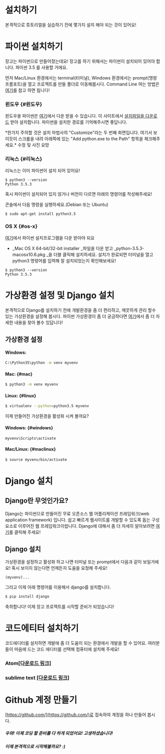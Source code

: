 # 설치하기

본격적으로 튜토리얼을 실습하기 전에 몇가지 설치 해야 되는 것이 있어요!

# 파이썬 설치하기

장고는 파이썬으로 만들어졌는데요! 장고를 하기 위해서는 파이썬이 설치되어 있어야 합니다. 파이썬 3.5 를 사용할 거에요.

먼저 Mac/Linux 환경에서는 terminal\(터미널\), Windows 환경에서는 prompt\(명령 프롬포트\)을 열고 프로젝트를 만들 폴더로 이동해봅시다. Command Line 여는 방법은 [여기](https://tutorial.djangogirls.org/ko/intro_to_command_line/#커맨드-라인-열기)를 참고 하면 됩니다!

### 윈도우 {#윈도우}

윈도우용 파이썬은 [여기](https://www.python.org/downloads/release/python-353/)에서 다운 받을 수 있습니다.  이 사이트에서 [설치파일을 다운로드](https://www.python.org/ftp/python/3.5.3/python-3.5.3.exe) 받아 설치합니다. 파이썬을 설치한 경로를 기억해주시면 좋답니다.

\*한가지 주의할 것은 설치 마법사의 "Customize"라는 두 번째 화면입니다. 여기서 보이듯이 스크롤을 내려 아래쪽에 있는 "Add python.exe to the Path" 항목을 체크해주세요.\*  수정 및 사진 요망

### 리눅스 {#리눅스}

리눅스는 이미 파이썬이 설치 되어 있어요!

```
$ python3 --version
Python 3.5.3
```

혹시 파이썬이 설치되어 있지 않거나 버전이 다르면 아래의 명령어를 작성해주세요!

콘솔에서 다음 명령을 실행하세요.\(Debian 또는 Ubuntu\)

```
$ sudo apt-get install python3.5
```

### OS X {#os-x}

[여기](https://www.python.org/downloads/release/python-353/)에서 파이썬 설치프로그램을 다운 받아야 되요

* _Mac OS X 64-bit/32-bit installer _파일을 다운 받고  _python-3.5.3-macosx10.6.pkg _을 더블 클릭해 설치하세요. 설치가 완료되면 터미널을 열고 python3 명령어를 입력해 잘 설치되었는지 확인해보세요!

```
$ python3 --version
Python 3.5.3
```

# 가상환경 설정 및 Django 설치

본격적으로 Django를 설치하기 전에 개발환경을 좀 더 편리하고, 깨끗하게 관리 할수 있는 가상환경을 설정해 봅시다. 파이썬 가상환경이 좀 더 궁금하다면 [여기](https://tutorial.djangogirls.org/ko/installation/#가상-환경)에서 좀 더 자세한 내용을 찾아 볼수 있답니다!

## 가상환경 설정

#### Windows:

```bash
C:\Python35\python -m venv myvenv
```

#### Mac: {#mac}

```bash
$ python3 -m venv myvenv
```

#### Linux: {#linux}

```bash
$ virtualenv --python=python3.5 myvenv
```

이제 만들어진 가상환경을 활성화 시켜 볼까요?

#### Windows: {#windows}

```
myvenv\Scripts\activate
```

#### Mac/Linux: {#maclinux}

```bash
$ source myvenv/bin/activate
```

# Django 설치

## Django란 무엇인가요?

Django는 파이썬으로 만들어진 무료 오픈소스 웹 어플리케이션 프레임워크\(web application framework\) 입니다. 쉽고 빠르게 웹사이트를 개발할 수 있도록 돕는 구성요소로 이루어진 웹 프레임워크이랍니다. Django에 대해서 좀 더 자세히 알아보려면 [여기](https://tutorial.djangogirls.org/ko/django/)를 클릭해 주세요!

## Django 설치

가상환경을 설정하고 활성화 하고 나면 터미널 또는 prompt에서 다음과 같이 보일거에요! 혹시 보이지 않는다면 언제든지 도움을 요청해 주세요!

```
(myvenv)...
```

그리고 이제 아래 명령어를 이용해서 django를 설치합니다.

```bash
$ pip install django
```

축하합니다! 이제 장고 프로젝트를 시작할 준비가 되었습니다!

# 코드에티터 설치하기

코드에디터를 설치하면 개발에 좀 더 도움이 되는 환경에서 개발을 할 수 있어요. 여러분들이 마음에 드는 코드 에디터를 선택해 컴퓨터에 설치해 주세요!

### Atom[\[다운로드 링크\]](https://atom.io/)

### sublime text [\[다운로드 링크\]](https://www.sublimetext.com/3)

# Github 계정 만들기

[https://github.com/](https://github.com/)로 접속하여 계정을 하나 만들어 봅시다.

##### 우와! 이제 코딩 할 준비를 다 하게 되었어요! 고생하셨습니다!

##### 이제 본격적으로 시작해볼까요? :\)



